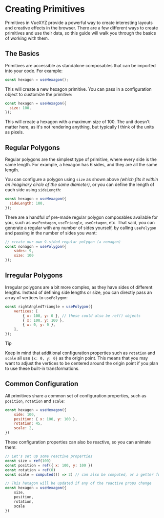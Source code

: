 # Creating Primitives

Primitives in VueXYZ provide a powerful way to create interesting layouts and creative effects in the browser. There are a few different ways to create primitives and use their data, so this guide will walk you through the basics of working with them.

## The Basics

Primitives are accessible as standalone composables that can be imported into your code. For example:

```js
const hexagon = useHexagon();
```

This will create a new hexagon primitive. You can pass in a configuration object to customize the primitive:

```js
const hexagon = useHexagon({
  size: 100,
});
```

This will create a hexagon with a maximum size of 100. The unit doesn't matter here, as it's not rendering anything, but typically I think of the units as pixels.

## Regular Polygons

Regular polygons are the simplest type of primitive, where every side is the same length. For example, a hexagon has 6 sides, and they are all the same length.

You can configure a polygon using `size` as shown above _(which fits it within an imaginary circle of the same diameter)_, or you can define the length of each side using `sideLength`:

```js
const hexagon = useHexagon({
  sideLength: 100,
});
```

There are a handful of pre-made regular polygon composables available for you, such as `usePentagon`, `useTriangle`, `useOctagon`, etc. That said, you can generate a regular with any number of sides yourself, by calling `usePolygon` and passing in the number of sides you want:

```js
// create our own 9-sided regular polygon (a nonagon)
const nonagon = usePolygon({
    sides: 9,
    size: 100
});
```

## Irregular Polygons

Irregular polygons are a bit more complex, as they have sides of different lengths. Instead of defining side lengths or size, you can directly pass an array of vertices to `usePolygon`:

```js
const rightAngledTriangle = usePolygon({
    vertices: [
        { x: 100, y: 0 }, // these could also be ref() objects
        { x: 100, y: 100 },
        { x: 0, y: 0 },
    ],
});
```

> [!TIP]
> Keep in mind that additional configuration properties such as `rotation` and `scale` all use `{x: 0, y: 0}` as the origin point. This means that you may want to adjust the vertices to be centered around the origin point if you plan to use these built-in transformations.

## Common Configuration

All primitives share a common set of configuration properties, such as `position`, `rotation` and `scale`:

```js
const hexagon = useHexagon({
    side: 100, 
    position: { x: 100, y: 100 }, 
    rotation: 45, 
    scale: 2,
})
```

These configuration properties can also be reactive, so you can animate them:

```js
// Let's set up some reactive properties
const size = ref(100)
const position = ref({ x: 100, y: 100 })
const rotation = ref(0)
const scale = computed(() => 2) // can also be computed, or a getter function

// This hexagon will be updated if any of the reactive props change
const hexagon = useHexagon({
    size, 
    position, 
    rotation, 
    scale
})
```
